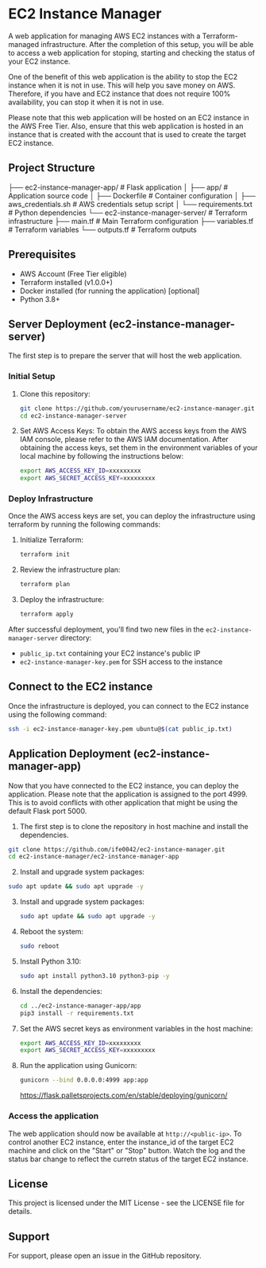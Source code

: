 # EC2 Instance Manager

A web application for managing AWS EC2 instances with a Terraform-managed infrastructure.
After the completion of this setup, you will be able to access a web application for stoping, starting and checking the status of your EC2 instance.

One of the benefit of this web application is the ability to stop the EC2 instance when it is not in use. This will help you save money on AWS. Therefore, if you have and EC2 instance that does not require 100% availability, you can stop it when it is not in use.

Please note that this web application will be hosted on an EC2 instance in the AWS Free Tier. Also, ensure that this web application is hosted in an instance that is created with the account that is used to create the target EC2 instance.

## Project Structure

├── ec2-instance-manager-app/        # Flask application
│   ├── app/                        # Application source code
│   ├── Dockerfile                  # Container configuration
│   ├── aws_credentials.sh          # AWS credentials setup script
│   └── requirements.txt            # Python dependencies
└── ec2-instance-manager-server/    # Terraform infrastructure
    ├── main.tf                     # Main Terraform configuration
    ├── variables.tf                # Terraform variables
    └── outputs.tf                  # Terraform outputs


## Prerequisites

- AWS Account (Free Tier eligible)
- Terraform installed (v1.0.0+)
- Docker installed (for running the application) [optional]
- Python 3.8+

## Server Deployment (ec2-instance-manager-server)
The first step is to prepare the server that will host the web application.

### Initial Setup

1. Clone this repository:
   ```bash
   git clone https://github.com/yourusername/ec2-instance-manager.git
   cd ec2-instance-manager-server
   ```

2. Set AWS Access Keys:
To obtain the AWS access keys from the AWS IAM console, please refer to the AWS IAM documentation.
After obtaining the access keys, set them in the environment variables of your local machine by following the instructions below:
   ```bash
   export AWS_ACCESS_KEY_ID=xxxxxxxxx
   export AWS_SECRET_ACCESS_KEY=xxxxxxxxx
   ```

### Deploy Infrastructure
Once the AWS access keys are set, you can deploy the infrastructure using terraform by running the following commands:
1. Initialize Terraform:
   ```bash
   terraform init
   ```

2. Review the infrastructure plan:
   ```bash
   terraform plan
   ```

3. Deploy the infrastructure:
   ```bash
   terraform apply
   ```

After successful deployment, you'll find two new files in the `ec2-instance-manager-server` directory:
- `public_ip.txt` containing your EC2 instance's public IP
- `ec2-instance-manager-key.pem` for SSH access to the instance

## Connect to the EC2 instance

Once the infrastructure is deployed, you can connect to the EC2 instance using the following command:
```bash
ssh -i ec2-instance-manager-key.pem ubuntu@$(cat public_ip.txt)
```

## Application Deployment (ec2-instance-manager-app)
Now that you have connected to the EC2 instance, you can deploy the application.
Please note that the application is assigned to the port 4999. This is to avoid conflicts with other application that might be using the default Flask port 5000.

1. The first step is to clone the repository in host machine and install the dependencies.

```bash
git clone https://github.com/ife0042/ec2-instance-manager.git
cd ec2-instance-manager/ec2-instance-manager-app
```

2. Install and upgrade system packages:
```bash
sudo apt update && sudo apt upgrade -y
```

3. Install and upgrade system packages:
   ```bash
   sudo apt update && sudo apt upgrade -y
   ```

4. Reboot the system:
   ```bash
   sudo reboot
   ```

5. Install Python 3.10:
   ```bash
   sudo apt install python3.10 python3-pip -y
   ```

6. Install the dependencies:
   ```bash
   cd ../ec2-instance-manager-app/app
   pip3 install -r requirements.txt
   ```

7. Set the AWS secret keys as environment variables in the host machine:
   ```bash
   export AWS_ACCESS_KEY_ID=xxxxxxxxx
   export AWS_SECRET_ACCESS_KEY=xxxxxxxxx
   ```

<!-- 8. UFW (Ubuntu Firewall): Allow traffic on port 4999:
   ```bash
   sudo ufw allow 4999
   ``` -->

8. Run the application using Gunicorn:
   ```bash
   gunicorn --bind 0.0.0.0:4999 app:app
   ```
   https://flask.palletsprojects.com/en/stable/deploying/gunicorn/


### Access the application
The web application should now be available at `http://<public-ip>`.
To control another EC2 instance, enter the instance_id of the target EC2 machine and click on the "Start" or "Stop" button. Watch the log and the status bar change to reflect the curretn status of the target EC2 instance.


## License

This project is licensed under the MIT License - see the LICENSE file for details.

## Support

For support, please open an issue in the GitHub repository.
